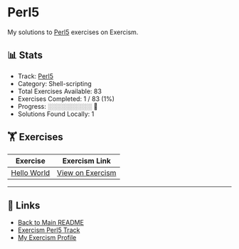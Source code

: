 # Perl5

My solutions to [Perl5](https://exercism.org/tracks/perl5) exercises on Exercism.

## 📊 Stats

- Track: [Perl5](https://exercism.org/tracks/perl5)
- Category: Shell-scripting
- Total Exercises Available: 83
- Exercises Completed: 1 / 83 (1%)
- Progress: ░░░░░░░░░░ 🔴
- Solutions Found Locally: 1

## 🏋️ Exercises

| Exercise | Exercism Link |
|----------|---------------|
| [Hello World](hello-world/README.md) | [View on Exercism](https://exercism.org/tracks/perl5/exercises/hello-world) |

---

## 🔗 Links

- [Back to Main README](../README.md)
- [Exercism Perl5 Track](https://exercism.org/tracks/perl5)
- [My Exercism Profile](https://exercism.org/profiles/princemuel)

